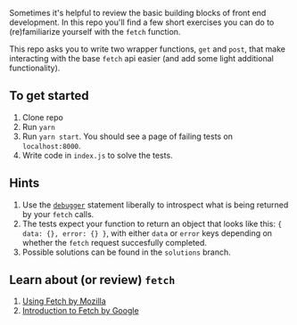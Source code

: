 Sometimes it's helpful to review the basic building blocks of front end development. In this repo you'll find a few short exercises you can do to (re)familiarize yourself with the `fetch` function.

This repo asks you to write two wrapper functions, `get` and `post`, that make interacting with the base `fetch` api easier (and add some light additional functionality).

## To get started
1. Clone repo
2. Run `yarn`
3. Run `yarn start`. You should see a page of failing tests on `localhost:8000`.
4. Write code in `index.js` to solve the tests.

## Hints
1. Use the [`debugger`](https://developers.google.com/web/tools/chrome-devtools/javascript/) statement liberally to introspect what is being returned by your `fetch` calls.
2. The tests expect your function to return an object that looks like this:
`{ data: {}, error: {} }`, with either `data` or `error` keys depending on whether the `fetch` request succesfully completed.
3. Possible solutions can be found in the `solutions` branch.

## Learn about (or review) `fetch`
1. [Using Fetch by Mozilla](https://developer.mozilla.org/en-US/docs/Web/API/Fetch_API/Using_Fetch)
2. [Introduction to Fetch by Google](https://developers.google.com/web/updates/2015/03/introduction-to-fetch)

